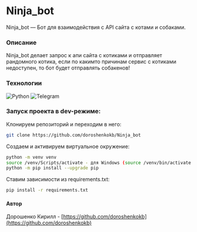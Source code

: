 # Ninja_bot
Ninja_bot — Бот для взаимодействия с API сайта с котами и собаками.

### Описание

Ninja_bot делает запрос к апи сайта с котиками и
отправляет рандомного котика, 
если по какимто причинам сервис с котиками недоступен, 
то бот будет отправлять собакенов!


### Технологии
![Python](https://img.shields.io/badge/Python-3.9.8-%23254F72?style=for-the-badge&logo=python&logoColor=yellow&labelColor=254f72)
![Telegram](https://img.shields.io/badge/Telegram-2CA5E0?style=for-the-badge&logo=telegram&logoColor=white)


### Запуск проекта в dev-режиме:
Клонируем репозиторий и переходим в него:
```bash
git clone https://github.com/doroshenkokb/Ninja_bot
```

Создаем и активируем виртуальное окружение:
```bash
python -m venv venv
source /venv/Scripts/activate - для Windows (source /venv/bin/activate для Linux)
python -m pip install --upgrade pip
```

Ставим зависимости из requirements.txt:
```bash
pip install -r requirements.txt
```

#### Автор
Дорошенко Кирилл - [https://github.com/doroshenkokb](https://github.com/doroshenkokb)
